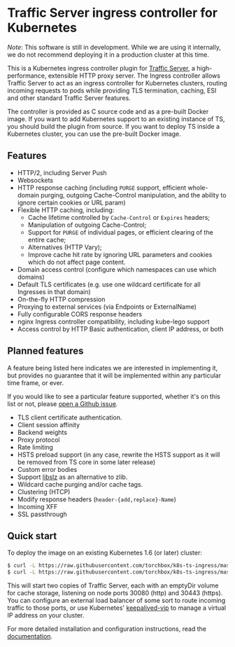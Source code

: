 Traffic Server ingress controller for Kubernetes
================================================

*Note*: This software is still in development.  While we are using it internally,
we do not recommend deploying it in a production cluster at this time.

This is a Kubernetes ingress controller plugin for
[Traffic Server](https://trafficserver.apache.org/), a high-performance,
extensible HTTP proxy server.  The Ingress controller allows Traffic Server to
act as an ingress controller for Kubernetes clusters, routing incoming requests
to pods while providing TLS termination, caching, ESI and other standard
Traffic Server features.

The controller is provided as C source code and as a pre-built Docker image.
If you want to add Kubernetes support to an existing instance of TS, you should
build the plugin from source.  If you want to deploy TS inside a Kubernetes
cluster, you can use the pre-built Docker image.

## Features

* HTTP/2, including Server Push
* Websockets
* HTTP response caching (including `PURGE` support, efficient whole-domain
  purging, outgoing Cache-Control manipulation, and the ability to ignore
  certain cookies or URL param)
* Flexible HTTP caching, including:
    * Cache lifetime controlled by `Cache-Control` or `Expires` headers;
    * Manipulation of outgoing Cache-Control;
    * Support for `PURGE` of individual pages, or efficient clearing of the
      entire cache;
    * Alternatives (HTTP Vary);
    * Improve cache hit rate by ignoring URL parameters and cookies which do not
      affect page content.
* Domain access control (configure which namespaces can use which domains)
* Default TLS certificates (e.g. use one wildcard certificate for all Ingresses
  in that domain)
* On-the-fly HTTP compression
* Proxying to external services (via Endpoints or ExternalName)
* Fully configurable CORS response headers
* nginx Ingress controller compatibility, including kube-lego support
* Access control by HTTP Basic authentication, client IP address, or both

## Planned features

A feature being listed here indicates we are interested in implementing it, but
provides no guarantee that it will be implemented within any particular time
frame, or ever.

If you would like to see a particular feature supported, whether it's on this
list or not, please
[open a Github issue](https://github.com/torchbox/k8s-ts-ingress/issues).

* TLS client certificate authentication.
* Client session affinity
* Backend weights
* Proxy protocol
* Rate limiting
* HSTS preload support (in any case, rewrite the HSTS support as it will be
  removed from TS core in some later release)
* Custom error bodies
* Support [libslz](http://www.libslz.org/) as an alternative to zlib.
* Wildcard cache purging and/or cache tags.
* Clustering (HTCP)
* Modify response headers (`header-{add,replace}-Name`)
* Incoming XFF
* SSL passthrough

## Quick start

To deploy the image on an existing Kubernetes 1.6 (or later) cluster:

```sh
$ curl -L https://raw.githubusercontent.com/torchbox/k8s-ts-ingress/master/example-rbac.yaml | kubectl apply -f -
$ curl -L https://raw.githubusercontent.com/torchbox/k8s-ts-ingress/master/example-deployment.yaml | kubectl apply -f -
```

This will start two copies of Traffic Server, each with an emptyDir volume for
cache storage, listening on node ports 30080 (http) and 30443 (https).   You can
configure an external load balancer of some sort to route incoming traffic to
those ports, or use Kubernetes'
[keepalived-vip](https://github.com/kubernetes/contrib/tree/master/keepalived-vip)
to manage a virtual IP address on your cluster.

For more detailed installation and configuration instructions, read the
[documentation](https://torchbox.github.io/k8s-ts-ingress/).
